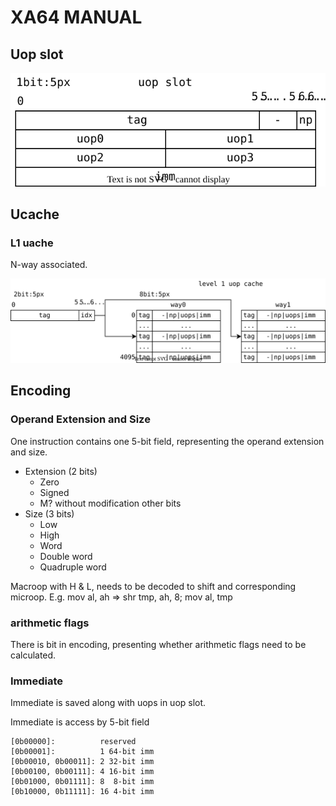 # XA64 MANUAL

## Uop slot

![](./pictures/manual_uop_slot.svg)

## Ucache

### L1 uache

N-way associated.

![](./pictures/manual_l1ucahe.svg)

## Encoding

### Operand Extension and Size

One instruction contains one 5-bit field,
representing the operand extension and size.

* Extension (2 bits)
  * Zero
  * Signed
  * M? without modification other bits
* Size (3 bits)
  * Low
  * High
  * Word
  * Double word
  * Quadruple word

Macroop with H & L, needs to be decoded to shift and corresponding microop.
E.g. mov al, ah => shr tmp, ah, 8; mov al, tmp

### arithmetic flags

There is bit in encoding,
presenting whether arithmetic flags need to be calculated. 

### Immediate

Immediate is saved along with uops in uop slot.

Immediate is access by 5-bit field

```
[0b00000]:          reserved
[0b00001]:          1 64-bit imm
[0b00010, 0b00011]: 2 32-bit imm
[0b00100, 0b00111]: 4 16-bit imm
[0b01000, 0b01111]: 8  8-bit imm
[0b10000, 0b11111]: 16 4-bit imm
```